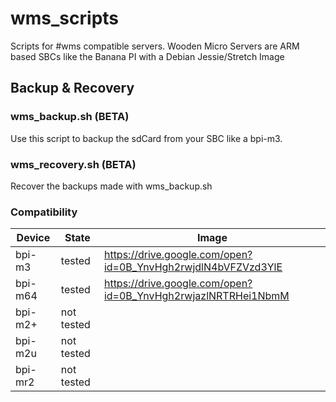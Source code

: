 # wms_scripts
Scripts for #wms compatible servers. 
Wooden Micro Servers are ARM based SBCs like the Banana PI with a Debian Jessie/Stretch Image

## Backup & Recovery

### wms_backup.sh (BETA)
Use this script to backup the sdCard from your SBC like a bpi-m3.

### wms_recovery.sh (BETA)
Recover the backups made with wms_backup.sh

### Compatibility 
| Device | State | Image |
| --- | --- | --- |
| bpi-m3 | tested | https://drive.google.com/open?id=0B_YnvHgh2rwjdlN4bVFZVzd3YlE |
| bpi-m64 | tested  | https://drive.google.com/open?id=0B_YnvHgh2rwjazlNRTRHei1NbmM |
| bpi-m2+ | not tested  |
| bpi-m2u | not tested  |
| bpi-mr2 | not tested  |
